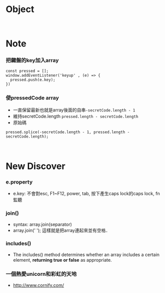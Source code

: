 # Object


<br>

# Note
### 把鍵盤的key加入array
```
const pressed = [];
window.addEventListener('keyup' , (e) => {
  pressed.push(e.key);
})
```


### 使pressedCode array
- 一直保留最新也就是array後面的自串```-secretCode.length - 1```
- 維持secretCode.length ```pressed.length - secretCode.length```
- 原始碼
```
pressed.splice(-secretCode.length - 1, pressed.length - secretCode.length);
```


<br>

# New Discover
### e.property
  - e.key: 不會對esc, F1~F12, power, tab, 按下產生caps lock的caps lock, fn 監聽


### join()
- syntax: array.join(separator)
- array.join(' '); 這樣就是把array連起來並有空格．

### includes()
- The includes() method determines whether an array includes a certain element, **returning true or false** as appropriate.


### 一個熱愛unicorn和彩虹的天地
- http://www.cornify.com/
